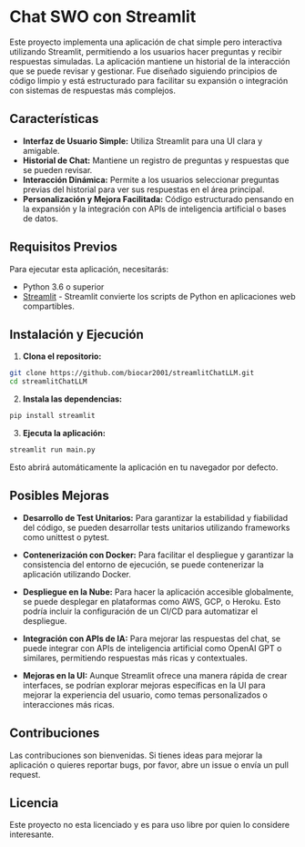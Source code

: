 # Chat SWO con Streamlit

Este proyecto implementa una aplicación de chat simple pero interactiva utilizando Streamlit, permitiendo a los usuarios hacer preguntas y recibir respuestas simuladas. La aplicación mantiene un historial de la interacción que se puede revisar y gestionar. Fue diseñado siguiendo principios de código limpio y está estructurado para facilitar su expansión o integración con sistemas de respuestas más complejos.

## Características

- **Interfaz de Usuario Simple:** Utiliza Streamlit para una UI clara y amigable.
- **Historial de Chat:** Mantiene un registro de preguntas y respuestas que se pueden revisar.
- **Interacción Dinámica:** Permite a los usuarios seleccionar preguntas previas del historial para ver sus respuestas en el área principal.
- **Personalización y Mejora Facilitada:** Código estructurado pensando en la expansión y la integración con APIs de inteligencia artificial o bases de datos.

## Requisitos Previos

Para ejecutar esta aplicación, necesitarás:

- Python 3.6 o superior
- [Streamlit](https://streamlit.io) - Streamlit convierte los scripts de Python en aplicaciones web compartibles.

## Instalación y Ejecución

1. **Clona el repositorio:**
```bash
git clone https://github.com/biocar2001/streamlitChatLLM.git
cd streamlitChatLLM
```

2. **Instala las dependencias:**
```bash
pip install streamlit
```

3. **Ejecuta la aplicación:**
```bash
streamlit run main.py
```

Esto abrirá automáticamente la aplicación en tu navegador por defecto.

## Posibles Mejoras

- **Desarrollo de Test Unitarios:** Para garantizar la estabilidad y fiabilidad del código, se pueden desarrollar tests unitarios utilizando frameworks como unittest o pytest.

- **Contenerización con Docker:** Para facilitar el despliegue y garantizar la consistencia del entorno de ejecución, se puede contenerizar la aplicación utilizando Docker.

- **Despliegue en la Nube:** Para hacer la aplicación accesible globalmente, se puede desplegar en plataformas como AWS, GCP, o Heroku. Esto podría incluir la configuración de un CI/CD para automatizar el despliegue.

- **Integración con APIs de IA:** Para mejorar las respuestas del chat, se puede integrar con APIs de inteligencia artificial como OpenAI GPT o similares, permitiendo respuestas más ricas y contextuales.

- **Mejoras en la UI:** Aunque Streamlit ofrece una manera rápida de crear interfaces, se podrían explorar mejoras específicas en la UI para mejorar la experiencia del usuario, como temas personalizados o interacciones más ricas.

## Contribuciones

Las contribuciones son bienvenidas. Si tienes ideas para mejorar la aplicación o quieres reportar bugs, por favor, abre un issue o envía un pull request.

## Licencia

Este proyecto  no esta licenciado y es para uso libre por quien lo considere interesante.